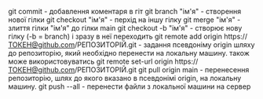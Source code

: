 git commit - добавлення коментаря в гіт
git branch "ім'я" -  створення нової гілки 
git checkout "ім'я" - перхід на іншу гілку
git merge "ім'я" - злиття гілки "ім'я" до гілки main
git checkout -b "ім'я" -  створює нову гілку (-b =  branch) і зразу в неї переходить
git remote add origin https://ТОКЕН@github.com/РЕПОЗИТОРІЙ.git - задання псевдоніму origin шляху до репозиторію, який необхідно перенести на локальну машину. також може використовуватись git remote set-url origin https://ТОКЕН@github.com/РЕПОЗИТОРІЙ.git
git pull origin main - перенесення репозиторію, шлях до якого вказано в псевдонімі origin, на локальну машину.
git push --all - перенести файли з локальної машини на сервер 

